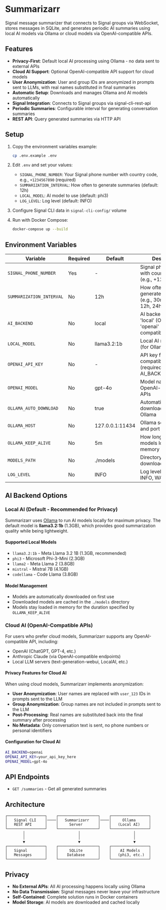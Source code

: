 # Summarizarr
Signal message summarizer that connects to Signal groups via WebSocket, stores messages in SQLite, and generates periodic AI summaries using local AI models via Ollama or cloud models via OpenAI-compatible APIs.

## Features

- **Privacy-First**: Default local AI processing using Ollama - no data sent to external APIs
- **Cloud AI Support**: Optional OpenAI-compatible API support for cloud models
- **User Anonymization**: User and group IDs are anonymized in prompts sent to LLMs, with real names substituted in final summaries
- **Automatic Setup**: Downloads and manages Ollama and AI models automatically
- **Signal Integration**: Connects to Signal groups via signal-cli-rest-api
- **Periodic Summaries**: Configurable interval for generating conversation summaries
- **REST API**: Query generated summaries via HTTP API

## Setup

1. Copy the environment variables example:
   ```bash
   cp .env.example .env
   ```

2. Edit `.env` and set your values:
   - `SIGNAL_PHONE_NUMBER`: Your Signal phone number with country code, e.g., `+1234567890` (required)
   - `SUMMARIZATION_INTERVAL`: How often to generate summaries (default: 12h)
   - `LOCAL_MODEL`: AI model to use (default: phi3)
   - `LOG_LEVEL`: Log level (default: INFO)

3. Configure Signal CLI data in `signal-cli-config/` volume

4. Run with Docker Compose:
   ```bash
   docker-compose up --build
   ```

## Environment Variables

| Variable | Required | Default | Description |
|----------|----------|---------|-------------|
| `SIGNAL_PHONE_NUMBER` | Yes | - | Signal phone number with country code (e.g., +1234567890) |
| `SUMMARIZATION_INTERVAL` | No | 12h | How often to generate summaries (e.g., 30m, 1h, 6h, 12h, 24h) |
| `AI_BACKEND` | No | local | AI backend to use: 'local' (Ollama) or 'openai' (OpenAI-compatible API) |
| `LOCAL_MODEL` | No | llama3.2:1b | Local AI model name (for Ollama backend) |
| `OPENAI_API_KEY` | No | - | API key for OpenAI-compatible services (required when AI_BACKEND=openai) |
| `OPENAI_MODEL` | No | gpt-4o | Model name for OpenAI-compatible APIs |
| `OLLAMA_AUTO_DOWNLOAD` | No | true | Automatically download and start Ollama |
| `OLLAMA_HOST` | No | 127.0.0.1:11434 | Ollama server host and port |
| `OLLAMA_KEEP_ALIVE` | No | 5m | How long to keep models loaded in memory |
| `MODELS_PATH` | No | ./models | Directory to store downloaded models |
| `LOG_LEVEL` | No | INFO | Log level (DEBUG, INFO, WARN, ERROR) |

## AI Backend Options

### Local AI (Default - Recommended for Privacy)
Summarizarr uses [Ollama](https://ollama.ai/) to run AI models locally for maximum privacy. The default model is **llama3.2:1b** (1.3GB), which provides good summarization quality while being lightweight.

#### Supported Local Models
- `llama3.2:1b` - Meta Llama 3.2 1B (1.3GB, recommended)
- `phi3` - Microsoft Phi-3-Mini (2.3GB)
- `llama2` - Meta Llama 2 (3.8GB)
- `mistral` - Mistral 7B (4.1GB)
- `codellama` - Code Llama (3.8GB)

#### Model Management
- Models are automatically downloaded on first use
- Downloaded models are cached in the `./models` directory
- Models stay loaded in memory for the duration specified by `OLLAMA_KEEP_ALIVE`

### Cloud AI (OpenAI-Compatible APIs)
For users who prefer cloud models, Summarizarr supports any OpenAI-compatible API, including:
- OpenAI (ChatGPT, GPT-4, etc.)
- Anthropic Claude (via OpenAI-compatible endpoints)
- Local LLM servers (text-generation-webui, LocalAI, etc.)

#### Privacy Features for Cloud AI
When using cloud models, Summarizarr implements anonymization:
- **User Anonymization**: User names are replaced with `user_123` IDs in prompts sent to the LLM
- **Group Anonymization**: Group names are not included in prompts sent to the LLM
- **Post-Processing**: Real names are substituted back into the final summary after processing
- **No Metadata**: Only conversation text is sent, no phone numbers or personal identifiers

#### Configuration for Cloud AI
```bash
AI_BACKEND=openai
OPENAI_API_KEY=your_api_key_here
OPENAI_MODEL=gpt-4o
```

## API Endpoints

- `GET /summaries` - Get all generated summaries

## Architecture

```
┌─────────────────┐    ┌──────────────────┐    ┌─────────────────┐
│   Signal CLI    │────│   Summarizarr    │────│     Ollama      │
│   REST API      │    │     Server       │    │   (Local AI)    │
└─────────────────┘    └──────────────────┘    └─────────────────┘
        │                        │                        │
        │                        │                        │
        ▼                        ▼                        ▼
┌─────────────────┐    ┌──────────────────┐    ┌─────────────────┐
│   Signal        │    │     SQLite       │    │    AI Models    │
│   Messages      │    │    Database      │    │   (phi3, etc.)  │
└─────────────────┘    └──────────────────┘    └─────────────────┘
```

## Privacy

- **No External APIs**: All AI processing happens locally using Ollama
- **No Data Transmission**: Signal messages never leave your infrastructure
- **Self-Contained**: Complete solution runs in Docker containers
- **Model Storage**: AI models are downloaded and cached locally
